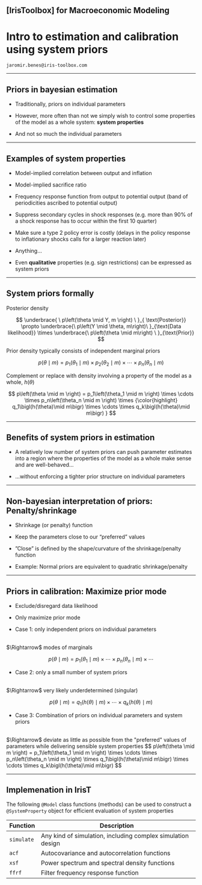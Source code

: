 
## [IrisToolbox] for Macroeconomic Modeling

# Intro to estimation and calibration using system priors

`jaromir.benes@iris-toolbox.com`


---

## Priors in bayesian estimation

* Traditionally, priors on individual parameters

* However, more often than not we simply wish to control some properties of the model as a whole system: **system properties**

* And not so much the individual parameters


---

## Examples of system properties

* Model-implied correlation between output and inflation

* Model-implied sacrifice ratio

* Frequency response function from output to potential output (band of periodicities ascribed to potential output)

* Suppress secondary cycles in shock responses (e.g. more than 90% of a shock response has to occur within the first 10 quarter)

* Make sure a type 2 policy error is costly (delays in the policy response to inflationary shocks calls for a larger reaction later)

* Anything...

* Even **qualitative** properties (e.g. sign restrictions) can be expressed
  as system priors 

---

## System priors formally


Posterior density

$$
\underbrace{ \ p\left(\theta \mid Y, m \right) \ }_{ \text{Posterior}}
\propto
\underbrace{\ p\left(Y \mid \theta, m\right)\ }_{\text{Data likelihood}}
\times 
\underbrace{\ p\left(\theta \mid m\right) \ }_{\text{Prior}}
$$



Prior density typically consists of independent marginal priors

$$
p\left(\theta \mid m \right) =
p_1\left(\theta_1 \mid m \right)
\times
p_2\left(\theta_2 \mid m \right)
\times \cdots \times
p_n\left(\theta_n \mid m \right)
$$



Complement or replace with density involving a property of the model as a whole, $h\left(\theta\right)$

$$
p\left(\theta \mid m \right) =
p_1\left(\theta_1 \mid m \right)
\times \cdots \times
p_n\left(\theta_n \mid m \right)
\times
{\color{highlight}
q_1\bigl(h(\theta)\mid m\bigr)
\times \cdots \times
q_k\bigl(h(\theta)\mid m\bigr)
}
$$



---

## Benefits of system priors in estimation

* A relatively low number of system priors can push parameter estimates into a region where the properties of the model as a whole make sense and are well-behaved…

* …without enforcing a tighter prior structure on individual parameters



---

## Non-bayesian interpretation of priors: Penalty/shrinkage

* Shrinkage (or penalty) function

* Keep the parameters close to our “preferred” values

* ”Close” is defined by the shape/curvature of the shrinkage/penalty function

* Example: Normal priors are equivalent to quadratic shrinkage/penalty


---

## Priors in calibration: Maximize prior mode

* Exclude/disregard data likelihood

* Only maximize prior mode


* Case 1: only independent priors on individual parameters
<br/>
$\Rightarrow$ modes of marginals

$$
p\left(\theta \mid m \right) =
p_1\left(\theta_1 \mid m \right)
\times \cdots \times
p_n\left(\theta_n \mid m \right)
\times \cdots
$$


* Case 2: only a small number of system priors
<br/>
$\Rightarrow$ very likely underdetermined (singular)

$$
p\left(\theta \mid m \right) = 
q_1\bigl(h(\theta)\mid m\bigr)
\times \cdots \times
q_k\bigl(h(\theta)\mid m\bigr)
$$


* Case 3: Combination of priors on individual parameters and system priors
<br/>
$\Rightarrow$ deviate as little as possible from the "preferred" values of
parameters while delivering sensible system properties
$$
p\left(\theta \mid m \right) =
p_1\left(\theta_1 \mid m \right)
\times \cdots \times
p_n\left(\theta_n \mid m \right)
\times
q_1\bigl(h(\theta)\mid m\bigr)
\times \cdots \times
q_k\bigl(h(\theta)\mid m\bigr)
$$


---

## Implemenation in IrisT

The following `@Model` class functions (methods) can be used to construct a
`@SystemProperty` object for efficient evaluation of system properties

| Function | Description |
|---|---|
| `simulate` | Any kind of simulation, including complex simulation design |   
| `acf` | Autocovariance and autocorrelation functions |
| `xsf` | Power spectrum and spectral density functions |
| `ffrf` | Filter frequency response function |

